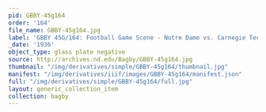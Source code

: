 ```yaml
---
pid: GBBY-45g164
order: '164'
file_name: GBBY-45g164.jpg
label: 'GBBY 45G/164: Football Game Scene - Notre Dame vs. Carnegie Tech - 1936'
_date: '1936'
object_type: glass plate negative
source: http://archives.nd.edu/Bagby/GBBY-45g164.jpg
thumbnail: "/img/derivatives/simple/GBBY-45g164/thumbnail.jpg"
manifest: "/img/derivatives/iiif/images/GBBY-45g164/manifest.json"
full: "/img/derivatives/simple/GBBY-45g164/full.jpg"
layout: generic_collection_item
collection: bagby
---
```

